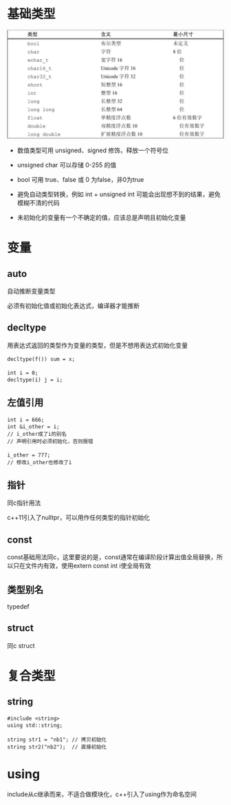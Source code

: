 # 基础类型
![](img/1.png)

- 数值类型可用 unsigned、signed 修饰，释放一个符号位
- unsigned char 可以存储 0-255 的值
- bool 可用 true、false 或 0 为false，非0为true

- 避免自动类型转换，例如 int + unsigned int 可能会出现想不到的结果，避免模糊不清的代码
- 未初始化的变量有一个不确定的值，应该总是声明且初始化变量

# 变量


## auto
自动推断变量类型

必须有初始化值或初始化表达式，编译器才能推断

## decltype
用表达式返回的类型作为变量的类型，但是不想用表达式初始化变量

```
decltype(f()) sum = x;

int i = 0;
decltype(i) j = i;
```

## 左值引用
```
int i = 666;
int &i_other = i; 
// i_other成了i的别名
// 声明引用时必须初始化，否则报错

i_other = 777;
// 修改i_other也修改了i
```

## 指针
同c指针用法

c++11引入了nulltpr，可以用作任何类型的指针初始化

## const
const基础用法同c，这里要说的是，const通常在编译阶段计算出值全局替换，所以只在文件内有效，使用extern const int i使全局有效

## 类型别名
typedef 

## struct
同c struct


# 复合类型
## string
```
#include <string>
using std::string;

string str1 = "nb1"; // 拷贝初始化
string str2("nb2");  // 直接初始化
``` 


# using
include从c继承而来，不适合做模块化，c++引入了using作为命名空间
